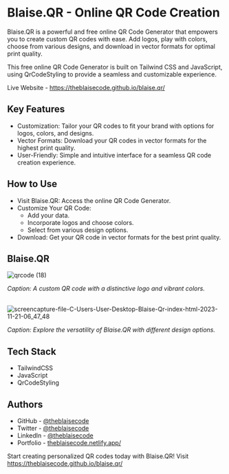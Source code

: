 
# Blaise.QR - Online QR Code Creation

Blaise.QR is a powerful and free online QR Code Generator that empowers you to create custom QR codes with ease. Add logos, play with colors, choose from various designs, and download in vector formats for optimal print quality.

This free online QR Code Generator is built on Tailwind CSS and JavaScript, using QrCodeStyling to provide a seamless and customizable experience.

Live Website - https://theblaisecode.github.io/blaise.qr/


## Key Features

- Customization: Tailor your QR codes to fit your brand with options for logos, colors, and designs.
- Vector Formats: Download your QR codes in vector formats for the highest print quality.
- User-Friendly: Simple and intuitive interface for a seamless QR code creation experience.


## How to Use

- Visit Blaise.QR: Access the online QR Code Generator.
- Customize Your QR Code:
    - Add your data.
    - Incorporate logos and choose colors.
    - Select from various design options.
- Download: Get your QR code in vector formats for the best print quality.


## Blaise.QR

![qrcode (18)](https://github.com/theblaisecode/blaise.qr/assets/89015653/8ef520f4-8557-41c2-b50e-8541b67c3006)

*Caption: A custom QR code with a distinctive logo and vibrant colors.* </br></br>

![screencapture-file-C-Users-User-Desktop-Blaise-Qr-index-html-2023-11-21-06_47_48](https://github.com/theblaisecode/blaise.qr/assets/89015653/fdd24c08-0b6f-429e-8b92-5874bf2c54df)

*Caption: Explore the versatility of Blaise.QR with different design options.*



## Tech Stack

- TailwindCSS
- JavaScript
- QrCodeStyling


## Authors

- GitHub - [@theblaisecode](https://github.com/theblaisecode)
- Twitter - [@theblaisecode](https://twitter.com/theblaisecode)
- LinkedIn - [@theblaisecode](https://www.linkedin.com/in/theblaisecode)
- Portfolio - [theblaisecode.netlify.app/](https://theblaisecode.netlify.app/)

Start creating personalized QR codes today with Blaise.QR! Visit https://theblaisecode.github.io/blaise.qr/
